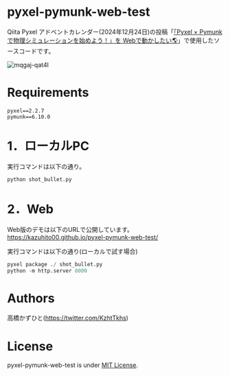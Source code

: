 # pyxel-pymunk-web-test
Qiita Pyxel アドベントカレンダー(2024年12月24日)の投稿「[「Pyxel × Pymunkで物理シミュレーションを始めよう！」を Webで動かしたい🌎](https://qiita.com/Kazuhito/private/cf7f2e0f42f47e611f3e)」で使用したソースコードです。

![mqgaj-qat4l](https://github.com/user-attachments/assets/ca75e82c-bd23-42cd-8c19-819703f411ad)

# Requirements 
```
pyxel==2.2.7
pymunk==6.10.0
```

# 1．ローカルPC
実行コマンドは以下の通り。
```python
python shot_bullet.py
```

# 2．Web
Web版のデモは以下のURLで公開しています。<br>
https://kazuhito00.github.io/pyxel-pymunk-web-test/

実行コマンドは以下の通り(ローカルで試す場合)
```python
pyxel package ./ shot_bullet.py
python -m http.server 8000
```

# Authors
高橋かずひと(https://twitter.com/KzhtTkhs)
 
# License 
pyxel-pymunk-web-test is under [MIT License](LICENSE).
